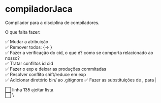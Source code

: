 # compiladorJaca

Compilador para a disciplina de compiladores.

O que falta fazer:

✅ Mudar a atribuição \
✅ Remover todos: {-> } \
✅ Fazer a verificação do cid, o que é? como se comporta relacionado ao nosso? \
✅ Tratar conflitos id cid\
✅ Fazer o exp e deixar as produções commitadas\
✅ Resolver conflito shift/reduce em exp  
✅ Adicionar diretório bin/ ao .gitignore
✅ Fazer as substituições de , para |

⬜️ linha 135 ajeitar lista. \
⬜️ \

